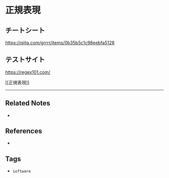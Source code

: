 # 正規表現
## チートシート
https://qiita.com/grrrr/items/0b35b5c1c98eebfa5128

## テストサイト
https://regex101.com/

[[正規表現]]

---
## Related Notes
- 

## References
- 

## Tags
- `software` 
